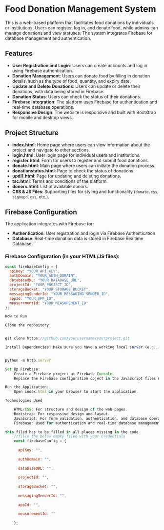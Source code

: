 
# Food Donation Management System

This is a web-based platform that facilitates food donations by individuals or institutions. Users can register, log in, and donate food, while admins can manage donations and view statuses. The system integrates Firebase for database management and authentication.

## Features

- **User Registration and Login**: Users can create accounts and log in using Firebase authentication.
- **Donation Management**: Users can donate food by filling in donation details, such as the type of food, quantity, and expiry date.
- **Update and Delete Donations**: Users can update or delete their donations, with data being stored in Firebase.
- **Donation Status**: Users can check the status of their donations.
- **Firebase Integration**: The platform uses Firebase for authentication and real-time database operations.
- **Responsive Design**: The website is responsive and built with Bootstrap for mobile and desktop views.

## Project Structure

- **index.html**: Home page where users can view information about the project and navigate to other sections.
- **login.html**: User login page for individual users and institutions.
- **register.html**: Form for users to register and submit food donations.
- **donate.html**: Main page where users can initiate the donation process.
- **donationstatus.html**: Page to check the status of donations.
- **updl1.html**: Page for updating and deleting donations.
- **tac.html**: Terms and conditions of the platform.
- **donors.html**: List of available donors.
- **CSS & JS Files**: Supporting files for styling and functionality (`donate.css`, `signupd.css`, etc.).

## Firebase Configuration

The application integrates with Firebase for:
- **Authentication**: User registration and login via Firebase Authentication.
- **Database**: Real-time donation data is stored in Firebase Realtime Database.

### Firebase Configuration (in your HTML/JS files):

```javascript
const firebaseConfig = {
  apiKey: "YOUR_API_KEY",
  authDomain: "YOUR_AUTH_DOMAIN",
  databaseURL: "YOUR_DATABASE_URL",
  projectId: "YOUR_PROJECT_ID",
  storageBucket: "YOUR_STORAGE_BUCKET",
  messagingSenderId: "YOUR_MESSAGING_SENDER_ID",
  appId: "YOUR_APP_ID",
  measurementId: "YOUR_MEASUREMENT_ID"
};

How to Run

Clone the repository:


git clone https://github.com/yourusername/yourproject.git

Install Dependencies: Make sure you have a working local server (e.g., XAMPP, WAMP, or use a simple Python server):


python -m http.server

Set Up Firebase:
    Create a Firebase project at Firebase Console.
    Replace the Firebase configuration object in the JavaScript files with your own Firebase project settings.

Run the Application:
    Open index.html in your browser to start the application.

Technologies Used

    HTML/CSS: For structure and design of the web pages.
    Bootstrap: For responsive design and layout.
    JavaScript: For form validation, authentication, and database operations.
    Firebase: Used for authentication and real-time database management.

this filed has to be filled in all places missing in the code
    //fille the below empty filed with your Credentials
    const firebaseConfig = {
  
      apiKey: "",
  
      authDomain: "",
  
      databaseURL: "",
  
      projectId: "",
  
      storageBucket: "",
  
      messagingSenderId: "",
  
      appId: "",
  
      measurementId: ""
  
    };